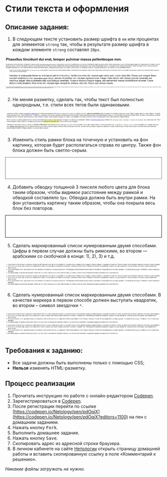 Стили текста и оформления
===

## Описание задания:

1. В следующем тексте установить размер шрифта в `em` или процентах для элементов `strong` так, чтобы в результате размер шрифта в *каждом* элементе `strong` составлял `20px`.

![Задание 1](resourses/font-1.jpg)

2. Не меняя разметку, сделать так, чтобы текст был полностью однородным, т.е. стили всех тегов были одинаковыми.

![Задание 2](resourses/font-2.jpg)

3. Изменить стиль рамки блока на точечную и установить на фон картинку, которая будет располагаться справа по центру. Также фон блока должен быть светло-серым.

![Задание 3](resourses/font-3.jpg)

4. Добавить обводку толщиной 3 пикселя любого цвета для блока таким образом, чтобы *видимое* расстояние между рамкой и обводкой составляло `5px`. Обводка должна быть внутри рамки. На фон установить картинку таким образом, чтобы она покрыла весь блок без повторов.

![Задание 4](resourses/font-4.jpg)

5. Сделать маркированный список нумерованным двумя способами. Цифры в первом случае должны быть римскими, во втором — арабскими со скобочкой в конце: 1), 2), 3) и т.д.

![Задание 5](resourses/font-5.jpg)

6. Сделать нумерованный список маркированным двумя способами. В качестве маркера в первом способе должен выступать квадратик, во втором – символ звездочки `*`.

![Задание 6](resourses/font-6.jpg)

## Требования к заданию:
- Все задачи должны быть выполнены только с помощью CSS;
- **Нельзя** изменять HTML-разметку.

## Процесс реализации

1. Прочитать инструкцию по работе с онлайн-редактором [Codepen](https://netology-university.bitbucket.io/guides/wm/codepen-guide/).
2. Зарегистрироваться в [Codepen](https://codepen.io).
3. После регистрации перейти по ссылке [https://codepen.io/Netology/pen/pdOqjX](https://codepen.io/Netology/pen/pdOqjX?editors=1100) на пен с домашним заданием.
4. Нажать кнопку <kbd>Fork</kbd>.
5. Выполнить домашнее задание.
6. Нажать кнопку <kbd>Save</kbd>.
7. Скопировать адрес из адресной строки браузера.
8. В личном кабинете на сайте [Нетологии](https://netology.ru/) открыть страницу домашней работы и вставить скопированную ссылку в поле «Комментарий к решению».

*Никакие файлы загружать не нужно.*